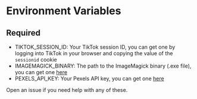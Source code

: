 # Environment Variables

## Required

- TIKTOK_SESSION_ID: Your TikTok session ID, you can get one by logging into TikTok in your browser and copying the value of the `sessionid` cookie
- IMAGEMAGICK_BINARY: The path to the ImageMagick binary (.exe file), you can get one [here](https://imagemagick.org/script/download.php)
- PEXELS_API_KEY: Your Pexels API key, you can get one [here](https://www.pexels.com/api/)

Open an issue if you need help with any of these.
